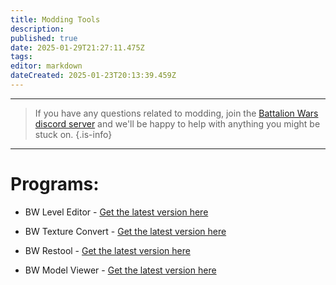 ```yaml
---
title: Modding Tools
description: 
published: true
date: 2025-01-29T21:27:11.475Z
tags: 
editor: markdown
dateCreated: 2025-01-23T20:13:39.459Z
---
```


---

> If you have any questions related to modding, join the [Battalion Wars discord server](https://discord.gg/aPvrTsDARJ)  and we'll be happy to help with anything you might be stuck on.
{.is-info}

---
# Programs:

- BW Level Editor - [Get the latest version here](https://github.com/RenolY2/battalion-level-editor/releases)

- BW Texture Convert - [Get the latest version here](https://github.com/RenolY2/bw-texture-conv)

- BW Restool - [Get the latest version here](https://github.com/RenolY2/bw-restool/releases)

- BW Model Viewer - [Get the latest version here](https://github.com/RenolY2/bw-model-viewer/releases)










